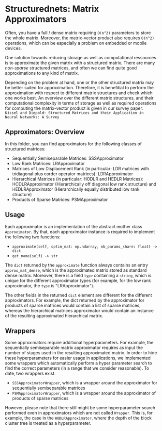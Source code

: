 # Structurednets: Matrix Approximators

Often, you have a full / dense matrix requiring `O(n^2)` parameters to store the whole matrix. Moreover, the matrix-vector product also requires `O(n^2)` operations, which can be especially a problem on embedded or mobile devices.

One solution towards reducing storage as well as computational ressources is to approximate the given matrix with a structured matrix. There are many *non-sparse* structured matrices, and often we can find quite good approximations to any kind of matrix.

Depending on the problem at hand, one or the other structured matrix may be better suited for approximation. Therefore, it is benefitial to perform the approximation with respect to different matrix structures and check which one works best. An overview over the different matrix structures, and their computational complexity in terms of storage as well as required operations for computing the matrix-vector product is given in our survey paper: `Kissel and Diepold: Structured Matrices and their Application in Neural Networks: A Survey`

## Approximators: Overview

In this folder, you can find approximators for the following classes of structured matrices:
- Sequentially Semiseparable Matrices: SSSApproximator
- Low Rank Matrices: LRApproximator
- Matrices of Low Displacement Rank (in particular: LDR matrices with tridiagonal plus corder operator matrices): LDRApproximator
- Hierarchical Matrices (in particular: HODLR and HEDLR Matrices): HODLRApproximator (Hierarchically off diagonal low rank structure) and HEDLRApproximator (Hierarchically equally distributed low rank structure)
- Products of Sparse Matrices: PSMApproximator

## Usage

Each approximator is an implementation of the abstract mother class `Approximator`. By that, each approximator instance is required to implement the following two functions:
- `approximate(self, optim_mat: np.ndarray, nb_params_share: float) -> dict`
- `get_name(self) -> str`

The `dict` returned by the `approximate` function always contains an entry `approx_mat_dense`, which is the approximated matrix stored as standard dense matrix. Moreover, there is a field `type` containing a `string`, which is unique for the different approximator types (for example, for the low rank approximator, the `type` is "LRApproximator").

The other fields in the returned `dict` element are different for the different approximators. For example, the dict returned by the approximator for products of sparse matrices would contain a list of sparse matrices, whereas the hierarchical matrices approximator would contain an instance of the resulting approximated hierarchical matrix. 

## Wrappers

Some approximators require additional hyperparameters. For example, the sequentially semiseparable matrix approximator requires as input the number of stages used in the resulting approximated matrix. In order to hide these hyperparameters for easier usage in applications, we implemented some wrappers which automatically perform a hyper parameter search to find the correct parameters (in a range that we consider reasonable). To date, two wrappers exist:
- `SSSApproximatorWrapper`, which is a wrapper around the approximator for sequentially semiseparable matrices
- `PSMApproximatorWrapper`, which is a wrapper around the approximator of products of sparse matrices

However, please note that there still might be some hyperparameter search performed even in approximators which are not called `Wrapper`. This is, for example, the case in the `HODLRApproximator`, where the depth of the block cluster tree is treated as a hyperparameter. 